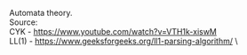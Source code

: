 Automata theory. \
Source: \
CYK - https://www.youtube.com/watch?v=VTH1k-xiswM \
LL(1) - https://www.geeksforgeeks.org/ll1-parsing-algorithm/ \

